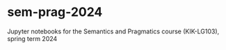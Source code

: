 # sem-prag-2024
Jupyter notebooks for the Semantics and Pragmatics course (KIK-LG103), spring term 2024
